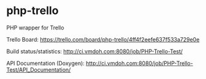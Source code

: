 php-trello
==========

PHP wrapper for Trello


Trello Board: https://trello.com/board/php-trello/4ff4f2eefe637f533a729e0e

Build status/statistics: http://ci.vmdoh.com:8080/job/PHP-Trello-Test/

API Documentation (Doxygen): http://ci.vmdoh.com:8080/job/PHP-Trello-Test/API_Documentation/
